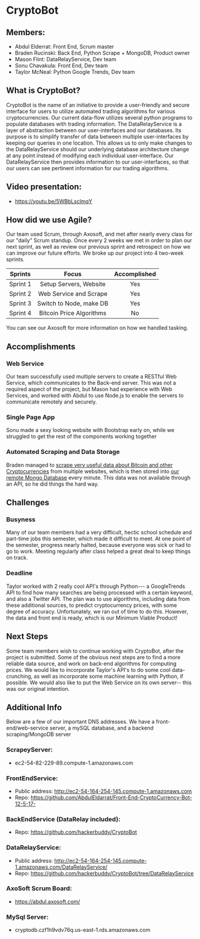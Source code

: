 # CryptoBot

## Members:
- Abdul Elderrat: Front End, Scrum master 
- Braden Rucinski: Back End, Python Scrape + MongoDB, Product owner 
- Mason Flint: DataRelayService, Dev team
- Sonu Chavakula: Front End, Dev team
- Taylor McNeal: Python Google Trends, Dev team

## What is CryptoBot?
CryptoBot is the name of an initiative to provide a user-friendly and secure interface for users to utilize automated trading algorithms for various cryptocurrencies.  Our current data-flow utilizes several python programs to populate databases with trading information.  The DataRelayService is a layer of abstraction between our user-interfaces and our databases.  Its purpose is to simplify transfer of data between multiple user-interfaces by keeping our queries in one location.  This allows us to only make changes to the DataRelayService should our underlying database architecture change at any point instead of modifying each individual user-interface.  Our DataRelayService then provides information to our user-interfaces, so that our users can see pertinent information for our trading algorithms.

## Video presentation: 
- https://youtu.be/5WBbLsclmqY

## How did we use Agile?
Our team used Scrum, through Axosoft, and met after nearly every class for our "daily" Scrum standup. Once every 2 weeks we met in order to plan our next sprint, as well as review our previous sprint and retrospect on how we can improve our future efforts. We broke up our project into 4 two-week sprints. 

| Sprints       | Focus                   | Accomplished |
| ------------- |:----------------------: |:------------:|
| Sprint 1      | Setup Servers, Website  |     Yes      |
| Sprint 2      | Web Service and Scrape  |     Yes      |
| Sprint 3      | Switch to Node, make DB |     Yes      |
| Sprint 4      | Bitcoin Price Algorithms|     No       |


You can see our Axosoft for more information on how we handled tasking.


## Accomplishments
### Web Service
Our team successfully used multiple servers to create a RESTful Web Service, which communicates to the Back-end server. This was not a required aspect of the project, but Mason had experience with Web Services, and worked with Abdul to use Node.js to enable the servers to communicate remotely and securely.
### Single Page App
Sonu made a sexy looking website with Bootstrap early on, while we struggled to get the rest of the components working together
### Automated Scraping and Data Storage
Braden managed to [scrape very useful data about Bitcoin and other Cryptocurrencies](https://github.com/hackerbuddy/CryptoBot/tree/master/scrapeAndPostToMongo) from multiple websites, which is then stored into [our remote Mongo Database](https://github.com/hackerbuddy/CryptoBot/tree/master/mongoDB%20info) every minute. This data was not available through an API, so he did things the hard way. 
## Challenges
### Busyness
Many of our team members had a very difficult, hectic school schedule and part-time jobs this semester,  which made it difficult to meet. At one point of the semester, progress nearly halted, because everyone was sick or had to go to work. Meeting regularly after class helped a great deal to keep things on track.
### Deadline
Taylor worked with 2 really cool API's through Python--- a GoogleTrends API to find how many searches are being processed with a certain keyword, and also a Twitter API. The plan was to use algorithms, including data from these additional sources, to predict cryptocurrency prices, with some degree of accuracy. Unfortunately, we ran out of time to do this. However, the data and front end is ready, which is our Minimum Viable Product!
## Next Steps
Some team members wish to continue working with CryptoBot, after the project is submitted. Some of the obvious next steps are to find a more reliable data source, and work on back-end algorithms for computing prices. We would like to incorporate Taylor's API's to do some cool data-crunching, as well as incorporate some machine learning with Python, if possible. We would also like to put the Web Service on its own server-- this was our original intention.
## Additional Info
Below are a few of our important DNS addresses. We have a front-end/web-service server, a mySQL database, and a backend scraping/MongoDB server

### ScrapeyServer: 
- ec2-54-82-229-89.compute-1.amazonaws.com
### FrontEndService: 
- Public address: http://ec2-54-164-254-145.compute-1.amazonaws.com
- Repo: https://github.com/AbdulEldarrat/Front-End-CryptoCurrency-Bot-12-5-17-
### BackEndService (DataRelay included):
- Repo: https://github.com/hackerbuddy/CryptoBot
### DataRelayService: 
- Public address: http://ec2-54-164-254-145.compute-1.amazonaws.com/DataRelayService/
- Repo: https://github.com/hackerbuddy/CryptoBot/tree/DataRelayService
### AxoSoft Scrum Board:
- https://abdul.axosoft.com/
### MySql Server: 
- cryptodb.czf1h9vdv76q.us-east-1.rds.amazonaws.com 
